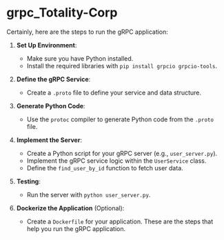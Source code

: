 # grpc_Totality-Corp
Certainly, here are the steps to run the gRPC application:

1. **Set Up Environment**:
   - Make sure you have Python installed.
   - Install the required libraries with `pip install grpcio grpcio-tools`.

2. **Define the gRPC Service**:
   - Create a `.proto` file to define your service and data structure.

3. **Generate Python Code**:
   - Use the `protoc` compiler to generate Python code from the `.proto` file.

4. **Implement the Server**:
   - Create a Python script for your gRPC server (e.g., `user_server.py`).
   - Implement the gRPC service logic within the `UserService` class.
   - Define the `find_user_by_id` function to fetch user data.

5. **Testing**:
   - Run the server with `python user_server.py`.
   

6. **Dockerize the Application** (Optional):
   - Create a `Dockerfile` for your application.
  These are the  steps that help you run the gRPC application.
